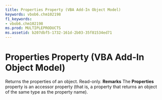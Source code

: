 ```yaml
---
title: Properties Property (VBA Add-In Object Model)
keywords: vbob6.chm102198
f1_keywords:
- vbob6.chm102198
ms.prod: MULTIPLEPRODUCTS
ms.assetid: b207dbf5-1732-161d-2b03-35f81534ed71
---
```



# Properties Property (VBA Add-In Object Model)



Returns the properties of an object. Read-only.
 **Remarks**
The  **Properties** property is an accessor property (that is, a property that returns an object of the same type as the property name).

